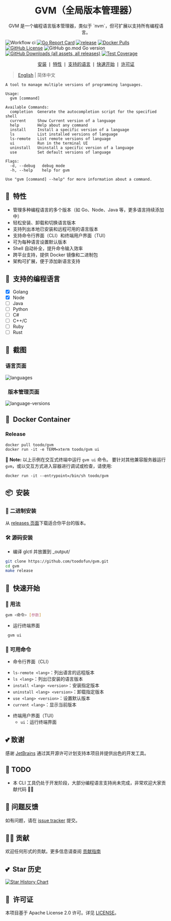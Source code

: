 <div align="center">
	<h1>GVM（全局版本管理器）</h1>
	<p>GVM 是一个编程语言版本管理器，类似于 `nvm`，但可扩展以支持所有编程语言。</p>
</div>

![Workflow ci](https://github.com/toodofun/gvm/actions/workflows/gvm.yml/badge.svg)
[![Go Report Card](https://goreportcard.com/badge/github.com/toodofun/gvm)](https://goreportcard.com/report/github.com/toodofun/gvm)
[![release](https://img.shields.io/github/release-pre/toodofun/gvm.svg)](https://github.com/toodofun/gvm/releases)
[![Docker Pulls](https://img.shields.io/docker/pulls/toodo/gvm.svg?maxAge=604800)](https://hub.docker.com/r/toodo/gvm/)
[![GitHub License](https://img.shields.io/github/license/toodofun/gvm)](https://github.com/toodofun/gvm)
![GitHub go.mod Go version](https://img.shields.io/github/go-mod/go-version/toodofun/gvm?logo=go)
[![GitHub Downloads (all assets, all releases)](https://img.shields.io/github/downloads/toodofun/gvm/total)](https://github.com/MR5356/toodofun/gvm)
[![Test Coverage](https://codecov.io/gh/toodofun/gvm/branch/master/graph/badge.svg)](https://codecov.io/gh/toodofun/gvm)

<p align="center">
	<a href="#-安装">安装</a> ❘
	<a href="#-特性">特性</a> ❘
	<a href="#-支持的编程语言">支持的语言</a> ❘
	<a href="#-快速开始">快速开始</a> ❘
	<a href="#-许可证">许可证</a>
</p>

> [English](README.md) | 简体中文

```shell
A tool to manage multiple versions of programming languages.

Usage:
  gvm [command]

Available Commands:
  completion  Generate the autocompletion script for the specified shell
  current     Show Current version of a language
  help        Help about any command
  install     Install a specific version of a language
  ls          List installed versions of language
  ls-remote   List remote versions of language
  ui          Run in the terminal UI
  uninstall   Uninstall a specific version of a language
  use         Set default versions of language

Flags:
  -d, --debug   debug mode
  -h, --help    help for gvm

Use "gvm [command] --help" for more information about a command.
```

## 🤘&nbsp; 特性
- 管理多种编程语言的多个版本（如 Go、Node、Java 等，更多语言持续添加中）
- 轻松安装、卸载和切换语言版本
- 支持列出本地已安装和远程可用的语言版本
- 支持命令行界面（CLI）和终端用户界面（TUI）
- 可为每种语言设置默认版本
- Shell 自动补全，提升命令输入效率
- 跨平台支持，提供 Docker 镜像和二进制包
- 架构可扩展，便于添加新语言支持

## 🐍&nbsp; 支持的编程语言
- [x] Golang
- [x] Node
- [ ] Java
- [ ] Python
- [ ] C#
- [ ] C++/C
- [ ] Ruby
- [ ] Rust

## 🌈&nbsp; 截图
### 语言页面
![languages](assets/languages.png)

### &nbsp; 版本管理页面
![language-versions](assets/language-versions.png)

## 🐳&nbsp; Docker Container
### Release
```
docker pull toodo/gvm
docker run -it -e TERM=xterm toodo/gvm ui
```
🔔 **Note:** 以上示例在交互式终端中运行 `gvm ui` 命令。
要针对其他兼容服务器运行 `gvm`，或以交互方式进入容器进行调试或检查，请使用:

```
docker run -it --entrypoint=/bin/sh toodo/gvm
```


## 📦&nbsp; 安装

### 📁 二进制安装

从 [releases 页面](https://github.com/toodofun/gvm/releases)下载适合你平台的版本。

### 🛠️ 源码安装
- 编译 glctl 并放置到 _output/
```bash
git clone https://github.com/toodofun/gvm.git
cd gvm
make release
```

## 🚀&nbsp; 快速开始

### 📄&nbsp;用法
  ```bash
  gvm <命令> [参数]
  ```

- 运行终端界面
```bash
 gvm ui
```

### 🥪 可用命令
* 命令行界面（CLI）
- `ls-remote <lang>`：列出语言的远程版本
- `ls <lang>`：列出已安装的语言版本
- `install <lang> <version>`：安装指定版本
- `uninstall <lang> <version>`：卸载指定版本
- `use <lang> <version>`：设置默认版本
- `current <lang>`：显示当前版本

* 终端用户界面（TUI）
  * `ui`：运行终端界面

## 💕&nbsp;致谢
感谢 [JetBrains](https://www.jetbrains.com/) 通过其开源许可计划支持本项目并提供出色的开发工具。

## 🧠&nbsp;TODO
- 本 CLI 工具仍处于开发阶段，大部分编程语言支持尚未完成，非常欢迎大家贡献代码 🙋‍♂️

## 🤝&nbsp;问题反馈

如有问题，请在 [issue tracker](https://github.com/toodofun/gvm/issues) 提交。

## 🧑‍💻&nbsp;贡献

欢迎任何形式的贡献。更多信息请查阅 [贡献指南](CONTRIBUTING.md)

## 💕&nbsp; Star 历史

[![Star History Chart](https://api.star-history.com/svg?repos=toodofun/gvm&type=Date)](https://star-history.com/#toodofun/gvm)

## 📘&nbsp; 许可证

本项目基于 Apache License 2.0 许可。详见 [LICENSE](LICENSE)。 

